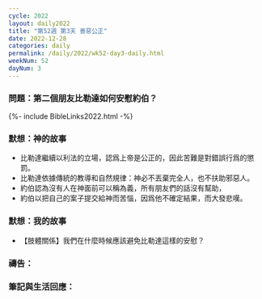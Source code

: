 ```yaml
---
cycle: 2022
layout: daily2022
title: "第52週 第3天 善惡公正"
date: 2022-12-28
categories: daily
permalink: /daily/2022/wk52-day3-daily.html
weekNum: 52
dayNum: 3
---
```


### 問題：第二個朋友比勒達如何安慰約伯？

{%- include BibleLinks2022.html -%}

### 默想：神的故事
+ 比勒達繼續以利法的立場，認爲上帝是公正的，因此苦難是對錯誤行爲的懲罰。
+ 比勒達依據傳統的教導和自然規律：神必不丟棄完全人，也不扶助邪惡人。
+ 約伯認為沒有人在神面前可以稱為義，所有朋友們的話沒有幫助，
+ 約伯以把自己的案子提交給神而苦惱，因爲他不確定結果，而大發悲嘆。

### 默想：我的故事
+ 【肢體關係】我們在什麼時候應該避免比勒達這樣的安慰？

### 禱告：

### 筆記與生活回應：
